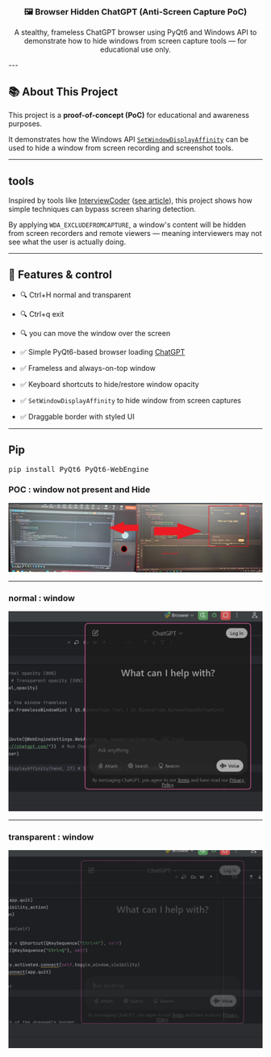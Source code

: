 
<h3 align="center">🖼️ Browser Hidden ChatGPT (Anti-Screen Capture PoC)</h3>


<p align="center">
  A stealthy, frameless ChatGPT browser using PyQt6 and Windows API to demonstrate how to hide windows from screen capture tools — for educational use only.
</p>
---

## 📚 About This Project

This project is a **proof-of-concept (PoC)** for educational and awareness purposes.

It demonstrates how the Windows API [`SetWindowDisplayAffinity`](https://learn.microsoft.com/en-us/windows/win32/api/winuser/nf-winuser-setwindowdisplayaffinity) can be used to hide a window from screen recording and screenshot tools.

---

##  tools

Inspired by tools like [InterviewCoder](https://www.interviewcoder.co/) ([see article](https://www.cnbc.com/2025/03/09/google-ai-interview-coder-cheat.html)), this project shows how simple techniques can bypass screen sharing detection.

By applying `WDA_EXCLUDEFROMCAPTURE`, a window's content will be hidden from screen recorders and remote viewers — meaning interviewers may not see what the user is actually doing.

---

## 🔧 Features & control
- 🔍 Ctrl+H normal and transparent
- 🔍 Ctrl+q exit
- 🔍 you can move the window over the screen

- ✅ Simple PyQt6-based browser loading [ChatGPT](https://chatgpt.com/)
- ✅ Frameless and always-on-top window
- ✅ Keyboard shortcuts to hide/restore window opacity
- ✅ `SetWindowDisplayAffinity` to hide window from screen captures
- ✅ Draggable border with styled UI



---
## Pip
<pre>
pip install PyQt6 PyQt6-WebEngine
</pre>

<h3>POC : window not present and Hide</h3>
<img src="https://github.com/idanless/Anti-Screen-Capture-window/blob/main/img/poc.jpg?raw=true" alt="Example 1">

---
<h3>normal : window</h3>
<img src="https://github.com/idanless/Anti-Screen-Capture-window/blob/main/img/normal.jpg?raw=true" alt="Example 2">

----
<h3>transparent : window</h3>
<img src="https://github.com/idanless/Anti-Screen-Capture-window/blob/main/img/transparent.jpg?raw=true" alt="Example 2">




